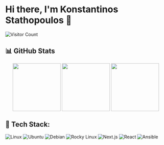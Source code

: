 # Hi there, I'm Konstantinos Stathopoulos 👋

![Visitor Count](https://komarev.com/ghpvc/?username=kstatho&color=blue&style=flat-square)

## 📊 GitHub Stats
<p align="center">
    <img height=150 align="center" src="https://github-readme-stats.vercel.app/api?username=kstatho&show_icons=true&theme=github_dark_dimmed" />
    <img height=150 align="center" src="https://github-readme-stats.vercel.app/api/top-langs/?username=kstatho&layout=compact&theme=github_dark_dimmed" />
    <img height=150 align="center" src="https://github-readme-streak-stats.herokuapp.com/?user=kstatho&theme=github-dark-blue" />
</p>

## 🔧 Tech Stack:
![Linux](https://img.shields.io/badge/Linux-FCC624?style=for-the-badge&logo=linux&logoColor=black)
![Ubuntu](https://img.shields.io/badge/Ubuntu-E95420?style=for-the-badge&logo=ubuntu&logoColor=white)
![Debian](https://img.shields.io/badge/Debian-A81D33?style=for-the-badge&logo=debian&logoColor=white)
![Rocky Linux](https://img.shields.io/badge/Rocky%20Linux-10B981?style=for-the-badge&logo=linux&logoColor=white)
![Next.js](https://img.shields.io/badge/Next.js-000000?style=for-the-badge&logo=next.js&logoColor=white)
![React](https://img.shields.io/badge/React-61DAFB?style=for-the-badge&logo=react&logoColor=white)
![Ansible](https://img.shields.io/badge/Ansible-EE0000?style=for-the-badge&logo=ansible&logoColor=white)


